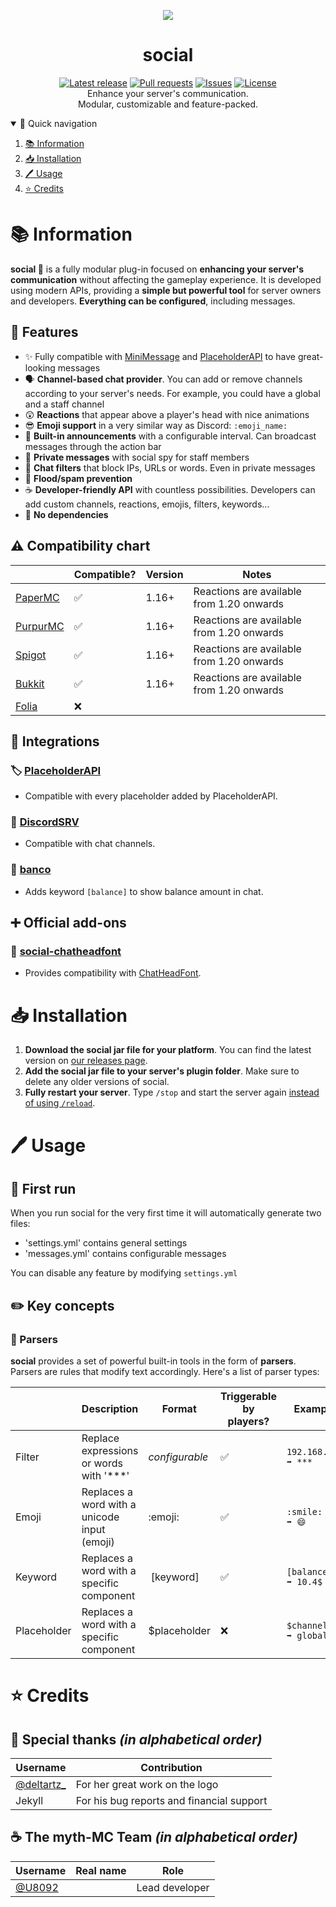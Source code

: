 <div align="center">
  <p>
    <img src="https://assets.mythmc.ovh/social/logo-small.png">
    <h1>social</h1>
    <a href="https://github.com/myth-MC/social/releases/latest"><img src="https://img.shields.io/github/v/release/myth-MC/social" alt="Latest release" /></a>
    <a href="https://github.com/myth-MC/social/pulls"><img src="https://img.shields.io/github/issues-pr/myth-MC/social" alt="Pull requests" /></a>
    <a href="https://github.com/myth-MC/social/issues"><img src="https://img.shields.io/github/issues/myth-MC/social" alt="Issues" /></a>
    <a href="https://github.com/myth-MC/social/blob/main/LICENSE"><img src="https://img.shields.io/badge/license-GPL--3.0-blue.svg" alt="License" /></a>
    <br>
    Enhance your server's communication.
    <br>
    Modular, customizable and feature-packed.
  </p>
</div>

<details open="open">
  <summary>🧲 Quick navigation</summary>
  <ol>
    <li>
      <a href="#information">📚 Information</a>
    </li>
    <li>
      <a href="#installation">📥 Installation</a>
    </li>
    <li>
      <a href="#usage">🖊️ Usage</a>
    </li>
    <li>
      <a href="#credits">⭐️ Credits</a>
    </li>
  </ol>
</details>

<div id="information"></div>

# 📚 Information

**social 🦜** is a fully modular plug-in focused on **enhancing your server's communication** without affecting the gameplay experience. 
It is developed using modern APIs, providing a **simple but powerful tool** for server owners and developers. 
**Everything can be configured**, including messages.

## 🤔 Features

* ✨ Fully compatible with [MiniMessage](https://docs.advntr.dev/minimessage/index.html) and [PlaceholderAPI](https://wiki.placeholderapi.com) to have great-looking messages
* 🗣️ **Channel-based chat provider**. You can add or remove channels according to your server's needs. For example, you could have a global and a staff channel
* 😲 **Reactions** that appear above a player's head with nice animations
* 😎 **Emoji support** in a very similar way as Discord: `:emoji_name:`
* 📢 **Built-in announcements** with a configurable interval. Can broadcast messages through the action bar
* 🤫 **Private messages** with social spy for staff members
* 🤬 **Chat filters** that block IPs, URLs or words. Even in private messages
* 🌊 **Flood/spam prevention**
* ☕️ **Developer-friendly API** with countless possibilities. Developers can add custom channels, reactions, emojis, filters, keywords...
* 👀 **No dependencies**

## ⚠️ Compatibility chart

|                                                         | Compatible? | Version | Notes                                        |
|---------------------------------------------------------|-------------|---------|----------------------------------------------|
| [PaperMC](https://papermc.io/)                          | ✅          | 1.16+   | Reactions are available from 1.20 onwards    |
| [PurpurMC](https://purpurmc.org/)                       | ✅          | 1.16+   | Reactions are available from 1.20 onwards    |
| [Spigot](https://www.spigotmc.org)                      | ✅          | 1.16+   | Reactions are available from 1.20 onwards    |
| [Bukkit](https://bukkit.org)                            | ✅          | 1.16+   | Reactions are available from 1.20 onwards    |
| [Folia](https://papermc.io/software/folia)              | ❌          |         |                                              |

## 🔌 Integrations

### 🏷️ [PlaceholderAPI](https://github.com/PlaceholderAPI/PlaceholderAPI)
- Compatible with every placeholder added by PlaceholderAPI.

### 💬 [DiscordSRV](https://github.com/DiscordSRV/DiscordSRV)
- Compatible with chat channels.

### 🐷 [banco](https://github.com/myth-MC/banco)
- Adds keyword `[balance]` to show balance amount in chat.

## ➕ Official add-ons

### 👤 [social-chatheadfont](https://github.com/myth-MC/social-chatheadfont-addon)
- Provides compatibility with [ChatHeadFont](https://github.com/OGminso/ChatHeadFont).

<div id="installation"></div>

# 📥 Installation

1. **Download the social jar file for your platform**. You can find the latest version on [our releases page](https://github.com/myth-MC/social/releases).
2. **Add the social jar file to your server's plugin folder**. Make sure to delete any older versions of social.
3. **Fully restart your server**. Type `/stop` and start the server again [instead of using `/reload`](https://madelinemiller.dev/blog/problem-with-reload/).

<div id="usage"></div>

# 🖊️ Usage

## 🔧 First run

When you run social for the very first time it will automatically generate two files:
* 'settings.yml' contains general settings
* 'messages.yml' contains configurable messages

You can disable any feature by modifying `settings.yml`

## ✏️ Key concepts
### 💬 Parsers
**social** provides a set of powerful built-in tools in the form of **parsers**. Parsers are rules that modify text accordingly. Here's a list of parser types:

|              | Description                                  | Format         | Triggerable by players? | Example                 |
|--------------|----------------------------------------------|----------------|-------------------------|-------------------------|
| Filter       | Replace expressions or words with '***'      | _configurable_ | ✅                      | `192.168.1.1 ➡️ ***`    |
| Emoji        | Replaces a word with a unicode input (emoji) | :emoji:        | ✅                      | `:smile:     ➡️ 😄`     |
| Keyword      | Replaces a word with a specific component    | [keyword]      | ✅                      | `[balance]   ➡️ 10.4$`  |
| Placeholder  | Replaces a word with a specific component    | $placeholder   | ❌                      | `$channel    ➡️ global` |

<div id="credits"></div>

# ⭐️ Credits

## 🫶 Special thanks _(in alphabetical order)_

| Username                                           | Contribution                              |
|----------------------------------------------------|-------------------------------------------|
| [@deltartz_](https://www.instagram.com/deltartz_/) | For her great work on the logo            |
| Jekyll                                             | For his bug reports and financial support |

## ☕️ The myth-MC Team _(in alphabetical order)_
| Username                           | Real name       | Role                 |
|------------------------------------|-----------------|----------------------|
| [@U8092](https://github.com/U8092) |                 | Lead developer       |
